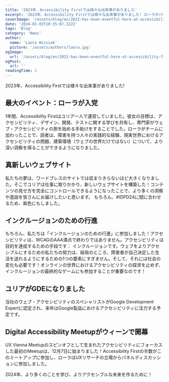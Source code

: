 ```yaml
---
title: '2023年、Accessibility Firstでは様々な出来事がありました'
excerpt: '2023年、Accessibility Firstでは様々な出来事がありました! ローラがパーティーに参加、真新しいウェブサイト、インクルージョンのための行進、その他もろもろ。。。'
coverImage: '/assets/blog/en/2023-has-been-eventful-here-at-accessibility-first/cover.png'
date: '2024-01-03T10:35:07.322Z'
tags: 'Blog'
category: 'News'
author:
  name: 'Laura Wissiak'
  picture: '/assets/authors/laura.jpg'
ogImage:
  url: '/assets/blog/en/2023-has-been-eventful-here-at-accessibility-first/cover.png'
ogPost:
  url: ''
readingTime: 2
---
```


2023年、Accessibility Firstでは様々な出来事がありました!

## 最大のイベント：ローラが入党

1年間、Accessibility Firstはユリア一人で運営していました。彼女の目標は、アクセシビリティ、デザイン、開発、テストに関する学びを共有し、専門家がウェブ・アクセシビリティの旅を始める手助けをすることでした。ローラがチームに加わったことで、読者は、障害を持つ人々の実践的な経験、現実世界におけるアクセシビリティの問題、建築環境（ウェブの世界だけではない）について、より深い洞察を得ることができるようになりました。

## 真新しいウェブサイト

私たちの夢は、ワードプレスのサイトでは収まりきらないほど大きくなりました。そこでユリアは仕事に取りかかり、新しいウェブサイトを構築した！コンテンツの見せ方を完全にコントロールできるようになったことで、より多くの洞察や逸話を皆さんにお届けしたいと思います。
もちろん、#IDPD24に間に合わせるため、紫色にもしました。

## インクルージョンのための行進

もちろん、私たちは「インクルージョンのための行進」に参加しました！アクセシビリティは、WCAGのAAA満点で終わりではありません。アクセシビリティは目的を達成するための手段です： インクルージョンです。ウェブをよりアクセシブルにするための私たちの努力は、結局のところ、障害者が自己決定した生活を送れるようにするための1つの要素にすぎません。そして、それには社会の変化も必要です！オンラインの世界におけるアクセシビリティの探求を止めず、インクルージョンの最終的なゲームにも参加することが重要なのです！

## ユリアがGDEになりました

当社のウェブ・アクセシビリティのスペシャリストがGoogle Development Expertに認定され、来年はGoogle製品におけるアクセシビリティに注力する予定です。

## Digital Accessibility Meetupがウィーンで開幕

UX Vienna Meetupのスピンオフとして生まれたアクセシビリティにフォーカスした最初のMeetupは、12月7日に始まりました！Accessibility Firstの半数がこのミートアップに参加し、ローラはUXリサーチの立場からパネルディスカッションに参加しました。

2024年、より多くのことを学び、よりアクセシブルな未来を作るために！
